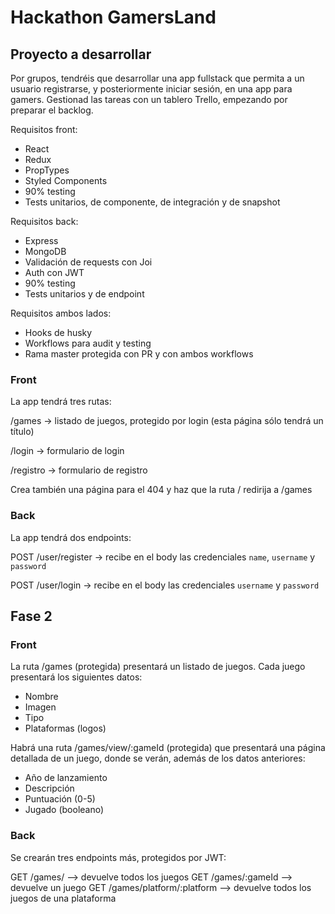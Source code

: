 # Hackathon GamersLand

## Proyecto a desarrollar

Por grupos, tendréis que desarrollar una app fullstack que permita a un usuario registrarse, y posteriormente iniciar sesión, en una app para gamers. Gestionad las tareas con un tablero Trello, empezando por preparar el backlog.

Requisitos front:

- React
- Redux
- PropTypes
- Styled Components
- 90% testing
- Tests unitarios, de componente, de integración y de snapshot

Requisitos back:

- Express
- MongoDB
- Validación de requests con Joi
- Auth con JWT
- 90% testing
- Tests unitarios y de endpoint

Requisitos ambos lados:

- Hooks de husky
- Workflows para audit y testing
- Rama master protegida con PR y con ambos workflows

### Front

La app tendrá tres rutas:

/games -> listado de juegos, protegido por login (esta página sólo tendrá un título)

/login -> formulario de login

/registro -> formulario de registro

Crea también una página para el 404 y haz que la ruta / redirija a /games

### Back

La app tendrá dos endpoints:

POST /user/register -> recibe en el body las credenciales `name`, `username` y `password`

POST /user/login -> recibe en el body las credenciales `username` y `password`

## Fase 2

### Front

La ruta /games (protegida) presentará un listado de juegos. Cada juego presentará los siguientes datos:

- Nombre
- Imagen
- Tipo
- Plataformas (logos)

Habrá una ruta /games/view/:gameId (protegida) que presentará una página detallada de un juego, donde se verán, además de los datos anteriores:

- Año de lanzamiento
- Descripción
- Puntuación (0-5)
- Jugado (booleano)

### Back

Se crearán tres endpoints más, protegidos por JWT:

GET /games/ --> devuelve todos los juegos
GET /games/:gameId --> devuelve un juego
GET /games/platform/:platform --> devuelve todos los juegos de una plataforma
